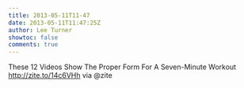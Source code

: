 ```yaml
---
title: 2013-05-11T11-47
date: 2013-05-11T11:47:25Z
author: Lee Turner
showtoc: false
comments: true
---
```


These 12 Videos Show The Proper Form For A Seven-Minute Workout http://zite.to/14c6VHh via @zite

